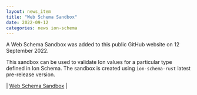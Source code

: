```yaml
---
layout: news_item
title: "Web Schema Sandbox"
date: 2022-09-12
categories: news ion-schema
---
```


A Web Schema Sandbox was added to this public GitHub website on 12 September 2022.

This sandbox can be used to validate Ion values for a particular type defined in Ion Schema. 
The sandbox is created using `ion-schema-rust` latest pre-release version.

| [Web Schema Sandbox](../sandbox) |
